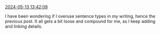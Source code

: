 [2024-05-13 13:42:09](https://mstdn.social/@hill_wanderer/112434068143280157)

I have been wondering if I overuse sentence types in my writing, hence the previous post. It all gets a bit loose and compound for me, as I keep adding and linking details.